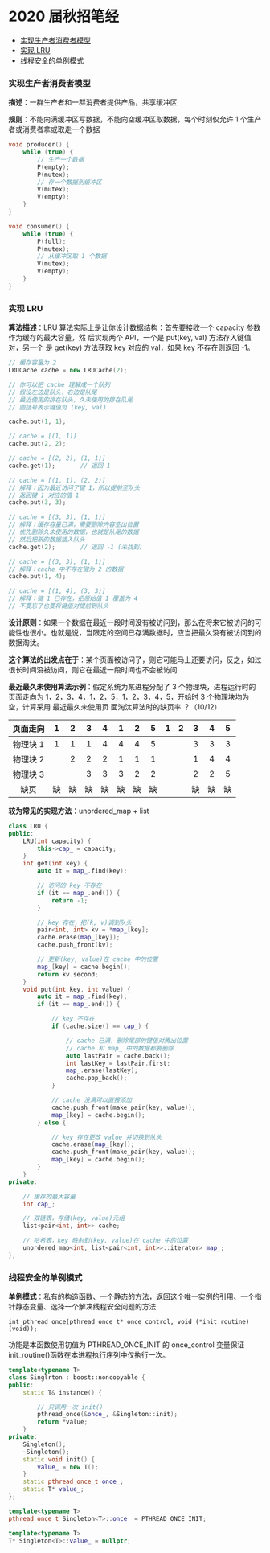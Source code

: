 # 2020 届秋招笔经

* [实现生产者消费者模型](#实现生产者消费者模型)
* [实现 LRU](#实现-lru)
* [线程安全的单例模式](#线程安全的单例模式)

### 实现生产者消费者模型

**描述**：一群生产者和一群消费者提供产品，共享缓冲区

**规则**：不能向满缓冲区写数据，不能向空缓冲区取数据，每个时刻仅允许 1 个生产者或消费者拿或取走一个数据

```cpp
void producer() {
    while (true) {
        // 生产一个数据
        P(empty);
        P(mutex);
        // 存一个数据到缓冲区
        V(mutex);
        V(empty);
    }
}

void consumer() {
    while (true) {
        P(full);
        P(mutex);
        // 从缓冲区取 1 个数据
        V(mutex);
        V(empty);
    }
}
```

### 实现 LRU

**算法描述**：LRU 算法实际上是让你设计数据结构：首先要接收一个 capacity 参数作为缓存的最大容量，然
后实现两个 API，一个是 put(key, val) 方法存入键值对，另一个
是 get(key) 方法获取 key 对应的 val，如果 key 不存在则返回 -1。

```cpp
// 缓存容量为 2
LRUCache cache = new LRUCache(2);

// 你可以把 cache 理解成一个队列
// 假设左边是队头，右边是队尾
// 最近使用的排在队头，久未使用的排在队尾
// 圆括号表示键值对 (key, val)

cache.put(1, 1);

// cache = [(1, 1)]
cache.put(2, 2);

// cache = [(2, 2), (1, 1)]
cache.get(1);       // 返回 1

// cache = [(1, 1), (2, 2)]
// 解释：因为最近访问了键 1，所以提前至队头
// 返回键 1 对应的值 1
cache.put(3, 3);

// cache = [(3, 3), (1, 1)]
// 解释：缓存容量已满，需要删除内容空出位置
// 优先删除久未使用的数据，也就是队尾的数据
// 然后把新的数据插入队头
cache.get(2);       // 返回 -1 (未找到)

// cache = [(3, 3), (1, 1)]
// 解释：cache 中不存在键为 2 的数据
cache.put(1, 4);    

// cache = [(1, 4), (3, 3)]
// 解释：键 1 已存在，把原始值 1 覆盖为 4
// 不要忘了也要将键值对提前到队头
```

**设计原则**：如果一个数据在最近一段时间没有被访问到，那么在将来它被访问的可能性也很小。也就是说，当限定的空间已存满数据时，应当把最久没有被访问到的数据淘汰。

**这个算法的出发点在于**：某个页面被访问了，则它可能马上还要访问，反之，如过很长时间没被访问，则它在最近一段时间也不会被访问

**最近最久未使用算法示例**：假定系统为某进程分配了 3 个物理块，进程运行时的页面走向为 1，2，3，4，1，2，5，1，2，3，4，5，开始时 3 个物理块均为空，计算采用 最近最久未使用页
面淘汰算法时的缺页率 ？（10/12）

| 页面走向 |  1   |  2   |  3   |  4   |  1   |  2   |  5   |  1   |  2   |  3   |  4   |  5   |
| :------: | :--: | :--: | :--: | :--: | :--: | :--: | :--: | :--: | :--: | :--: | :--: | :--: |
| 物理块 1 |  1   |  1   |  1   |  4   |  4   |  4   |  5   |      |      |  3   |  3   |  3   |
| 物理块 2 |      |  2   |  2   |  2   |  1   |  1   |  1   |      |      |  1   |  4   |  4   |
| 物理块 3 |      |      |  3   |  3   |  3   |  2   |  2   |      |      |  2   |  2   |  5   |
|   缺页   |  缺  |  缺  |  缺  |  缺  |  缺  |  缺  |  缺  |      |      |  缺  |  缺  |  缺  |

**较为常见的实现方法**：unordered_map + list

```cpp
class LRU {
public:
    LRU(int capacity) {
        this->cap_ = capacity;
    }
    int get(int key) {
        auto it = map_.find(key);

        // 访问的 key 不存在
        if (it == map_.end()) {
            return -1;
        }

        // key 存在，把(k, v)调到队头
        pair<int, int> kv = *map_[key];
        cache.erase(map_[key]);
        cache.push_front(kv);

        // 更新(key, value)在 cache 中的位置
        map_[key] = cache.begin();
        return kv.second;
    }
    void put(int key, int value) {
        auto it = map_.find(key);
        if (it == map_.end()) {

            // key 不存在
            if (cache.size() == cap_) {

                // cache 已满，删除尾部的键值对腾出位置
                // cache 和 map_ 中的数据都要删除
                auto lastPair = cache.back();
                int lastKey = lastPair.first;
                map_.erase(lastKey);
                cache.pop_back();
            }

            // cache 没满可以直接添加
            cache.push_front(make_pair(key, value));
            map_[key] = cache.begin();
        } else {

            // key 存在更改 value 并切换到队头
            cache.erase(map_[key]);
            cache.push_front(make_pair(key, value));
            map_[key] = cache.begin();
        }
    }
private:

    // 缓存的最大容量
    int cap_;

    // 双链表，存储(key, value)元组
    list<pair<int, int>> cache;

    // 哈希表，key 映射到(key, value)在 cache 中的位置
    unordered_map<int, list<pair<int, int>>::iterator> map_;
};
```

### 线程安全的单例模式

**单例模式**：私有的构造函数、一个静态的方法，返回这个唯一实例的引用、一个指针静态变量、选择一个解决线程安全问题的方法

`int pthread_once(pthread_once_t* once_control, void (*init_routine)(void));`

功能是本函数使用初值为 PTHREAD_ONCE_INIT 的 once_control 变量保证 init_routine()函数在本进程执行序列中仅执行一次。

```cpp
template<typename T>
class Singlrton : boost::noncopyable {
public:
    static T& instance() {

        // 只调用一次 init()
        pthread_once(&once_, &Singleton::init);
        return *value;
    }
private:
    Singleton();
    ~Singleton();
    static void init() {
        value_ = new T();
    }
    static pthread_once_t once_;
    static T* value_;
};

template<typename T>
pthread_once_t Singleton<T>::once_ = PTHREAD_ONCE_INIT;

template<typename T>
T* Singleton<T>::value_ = nullptr;
```
